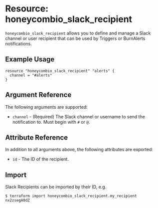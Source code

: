 # Resource: honeycombio_slack_recipient

`honeycombio_slack_recipient` allows you to define and manage a Slack channel or user recipient that can be used by Triggers or BurnAlerts notifications.

## Example Usage

```hcl
resource "honeycombio_slack_recipient" "alerts" {
  channel = "#alerts"
}
```

## Argument Reference

The following arguments are supported:

* `channel` - (Required) The Slack channel or username to send the notification to. Must begin with `#` or `@`.

## Attribute Reference

In addition to all arguments above, the following attributes are exported:

* `id` - The ID of the recipient.

## Import

Slack Recipients can be imported by their ID, e.g.

```
$ terraform import honeycombio_slack_recipient.my_recipient nx2zsegA0dZ
```
